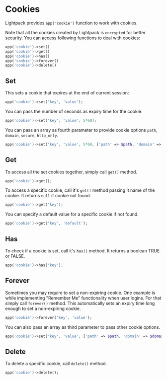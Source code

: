 # Cookies

<p class="tip">Lightpack provides <code>app('cookie')</code> function to work with cookies.</p>

Note that all the cookies created by Lightpack is <code>encrypted</code> for better security. You can access
following functions to deal with cookies:

```php
app('cookie')->set()
app('cookie')->get()
app('cookie')->has()
app('cookie')->forever()
app('cookie')->delete()
```

## Set

This sets a cookie that expires at the end of current session:

```php
app('cookie')->set('key', 'value');
```

You can pass the number of seconds as expiry time for the cookie:

```php
app('cookie')->set('key', 'value', 5*60);
```

You can pass an array as fourth parameter to provide cookie options <code>path</code>, <code>domain</code>, <code>secure</code>, <code>http_only</code>.

```php
app('cookie')->set('key', 'value', 5*60, ['path' => $path, 'domain' => $domain]);
```

## Get

To access all the set cookies together, simply call <code>get()</code> method.

```php
app('cookie')->get();
```

To access a specific cookie, call it's <code>get()</code> method passing it name 
of the cookie. It returns <code>null</code> if cookie not found.

```php
app('cookie')->get('key');
```

You can specify a default value for a specific cookie if not found.

```php
app('cookie')->get('key', 'default');
```            

## Has

To check if a cookie is set, call it's <code>has()</code> method. It returns a boolean TRUE or FALSE.

```php
app('cookie')->has('key');
```

## Forever

Sometimes you may require to set a non-expiring cookie. One example is while implementing "Remember Me"
functionality when user logins. For that simply call <code>forever()</code> method. This automatically 
sets an expiry time long enough to set a non-expiring cookie. 


```php
app('cookie')->forever('key', 'value');
```

You can also pass an array as third parameter to pass other cookie options.

```php
app('cookie')->set('key', 'value', ['path' => $path, 'domain' => $domain]);
```

## Delete

To delete a specific cookie, call <code>delete()</code> method.

```php
app('cookie')->delete();
```